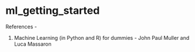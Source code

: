 # ml_getting_started

References -
1. Machine Learning (in Python and R) for dummies - John Paul Muller and Luca Massaron
